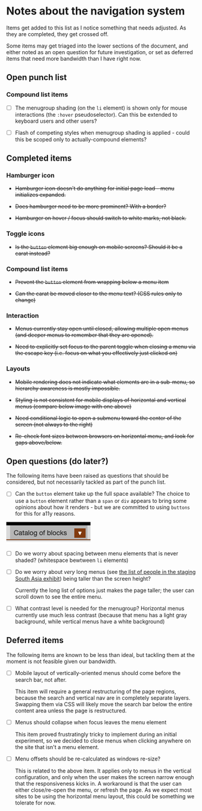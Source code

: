 # Notes about the navigation system

Items get added to this list as I notice something that needs adjusted. As they are completed, they get crossed off.

Some items may get triaged into the lower sections of the document, and either noted as an open question for future investigation, or set as deferred items that need more bandwidth than I have right now.

## Open punch list

### Compound list items

- [ ] The menugroup shading (on the `li` element) is shown only for mouse interactions (the `:hover` pseudoselector). Can this be extended to keyboard users and other users?

- [ ] Flash of competing styles when menugroup shading is applied - could this be scoped only to actually-compound elements?


## Completed items

### Hamburger icon

- ~~Hamburger icon doesn't do anything for initial page load - menu initializes expanded.~~

- ~~Does hamburger need to be more prominent? With a border?~~

- ~~Hamburger on hover / focus should switch to white marks, not black.~~

### Toggle icons

- ~~Is the `button` element big enough on mobile screens? Should it be a carat instead?~~

### Compound list items

- ~~Prevent the `button` element from wrapping below a menu item~~

- ~~Can the carat be moved closer to the menu text? (CSS rules only to change)~~

### Interaction

- ~~Menus currently stay open until closed, allowing multiple open menus (and deeper menus to remember that they are opened).~~

- ~~Need to explicitly set focus to the parent toggle when closing a menu via the escape key (i.e. focus on what you effectively just clicked on)~~


### Layouts

- ~~Mobile rendering does not indicate what elements are in a sub-menu, so hierarchy awareness is mostly impossible.~~

- ~~Styling is not consistent for mobile displays of horizontal and vertical menus (compare below image with one above)~~

- ~~Need conditional logic to open a submenu toward the center of the screen (not always to the right)~~

- ~~Re-check font sizes between browsers on horizontal menu, and look for gaps above/below.~~


## Open questions (do later?)

The following items have been raised as questions that should be considered, but not necessarily tackled as part of the punch list.

- [ ] Can the `button` element take up the full space available? The choice to use a `button` element rather than a `span` or `div` appears to bring some opinions about how it renders - but we are committed to using `buttons` for this for a11y reasons.

![image](toggle-sizing.png)

- [ ] Do we worry about spacing between menu elements that is never shaded? (whitespace bewtween `li` elements)

- [ ] Do we worry about _very_ long menus (see [the list of people in the staging South Asia exhibit](https://mitlibraries-stage.omeka.net/s/TransformativeConnections/page/Peelamedu-Ramakrishnan)) being taller than the screen height?
  
  Currently the long list of options just makes the page taller; the user can scroll down to see the entire menu.

- [ ] What contrast level is needed for the menugroup? Horizontal menus currently use much less contrast (because that menu has a light gray background, while vertical menus have a white background)


## Deferred items

The following items are known to be less than ideal, but tackling them at the moment is not feasible given our bandwidth.

- [ ] Mobile layout of vertically-oriented menus should come before the search bar, not after.

  This item will require a general restructuring of the page regions, because the search and vertical nav are in completely separate layers. Swapping them via CSS will likely move the search bar below the entire content area unless the page is restructured.

- [ ] Menus should collapse when focus leaves the menu element

  This item proved frustratingly tricky to implement during an initial experiment, so we decided to close menus when clicking anywhere on the site that isn't a menu element.

- [ ] Menu offsets should be re-calculated as windows re-size?

  This is related to the above item. It applies only to menus in the vertical configuration, and only when the user makes the screen narrow enough that the responsiveness kicks in. A workaround is that the user can either close/re-open the menu, or refresh the page. As we expect most sites to be using the horizontal menu layout, this could be something we tolerate for now.
